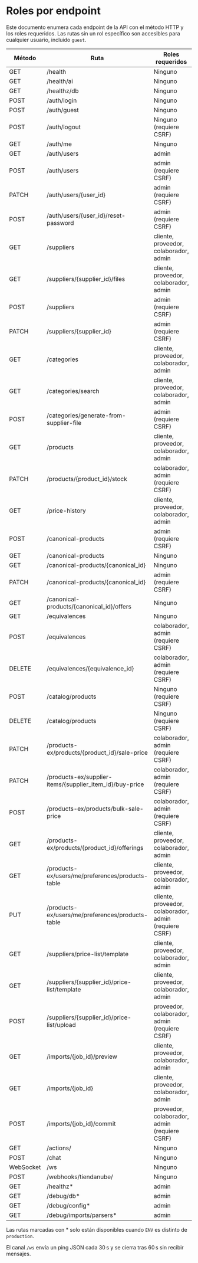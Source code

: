 <!-- NG-HEADER: Nombre de archivo: roles-endpoints.md -->
<!-- NG-HEADER: Ubicación: docs/roles-endpoints.md -->
<!-- NG-HEADER: Descripción: Pendiente de descripción -->
<!-- NG-HEADER: Lineamientos: Ver AGENTS.md -->
# Roles por endpoint

Este documento enumera cada endpoint de la API con el método HTTP y los roles requeridos.
Las rutas sin un rol específico son accesibles para cualquier usuario, incluido `guest`.

| Método | Ruta | Roles requeridos |
|--------|------|------------------|
| GET | /health | Ninguno |
| GET | /health/ai | Ninguno |
| GET | /healthz/db | Ninguno |
| POST | /auth/login | Ninguno |
| POST | /auth/guest | Ninguno |
| POST | /auth/logout | Ninguno (requiere CSRF) |
| GET | /auth/me | Ninguno |
| GET | /auth/users | admin |
| POST | /auth/users | admin (requiere CSRF) |
| PATCH | /auth/users/{user_id} | admin (requiere CSRF) |
| POST | /auth/users/{user_id}/reset-password | admin (requiere CSRF) |
| GET | /suppliers | cliente, proveedor, colaborador, admin |
| GET | /suppliers/{supplier_id}/files | cliente, proveedor, colaborador, admin |
| POST | /suppliers | admin (requiere CSRF) |
| PATCH | /suppliers/{supplier_id} | admin (requiere CSRF) |
| GET | /categories | cliente, proveedor, colaborador, admin |
| GET | /categories/search | cliente, proveedor, colaborador, admin |
| POST | /categories/generate-from-supplier-file | admin (requiere CSRF) |
| GET | /products | cliente, proveedor, colaborador, admin |
| PATCH | /products/{product_id}/stock | colaborador, admin (requiere CSRF) |
| GET | /price-history | cliente, proveedor, colaborador, admin |
| POST | /canonical-products | admin (requiere CSRF) |
| GET | /canonical-products | Ninguno |
| GET | /canonical-products/{canonical_id} | Ninguno |
| PATCH | /canonical-products/{canonical_id} | admin (requiere CSRF) |
| GET | /canonical-products/{canonical_id}/offers | Ninguno |
| GET | /equivalences | Ninguno |
| POST | /equivalences | colaborador, admin (requiere CSRF) |
| DELETE | /equivalences/{equivalence_id} | colaborador, admin (requiere CSRF) |
| POST | /catalog/products | Ninguno (requiere CSRF) |
| DELETE | /catalog/products | Ninguno (requiere CSRF) |
| PATCH | /products-ex/products/{product_id}/sale-price | colaborador, admin (requiere CSRF) |
| PATCH | /products-ex/supplier-items/{supplier_item_id}/buy-price | colaborador, admin (requiere CSRF) |
| POST | /products-ex/products/bulk-sale-price | colaborador, admin (requiere CSRF) |
| GET | /products-ex/products/{product_id}/offerings | cliente, proveedor, colaborador, admin |
| GET | /products-ex/users/me/preferences/products-table | cliente, proveedor, colaborador, admin |
| PUT | /products-ex/users/me/preferences/products-table | cliente, proveedor, colaborador, admin (requiere CSRF) |
| GET | /suppliers/price-list/template | cliente, proveedor, colaborador, admin |
| GET | /suppliers/{supplier_id}/price-list/template | cliente, proveedor, colaborador, admin |
| POST | /suppliers/{supplier_id}/price-list/upload | proveedor, colaborador, admin (requiere CSRF) |
| GET | /imports/{job_id}/preview | cliente, proveedor, colaborador, admin |
| GET | /imports/{job_id} | cliente, proveedor, colaborador, admin |
| POST | /imports/{job_id}/commit | proveedor, colaborador, admin (requiere CSRF) |
| GET | /actions/ | Ninguno |
| POST | /chat | Ninguno |
| WebSocket | /ws | Ninguno |
| POST | /webhooks/tiendanube/ | Ninguno |
| GET | /healthz* | admin |
| GET | /debug/db* | admin |
| GET | /debug/config* | admin |
| GET | /debug/imports/parsers* | admin |

Las rutas marcadas con * solo están disponibles cuando `ENV` es distinto de `production`.

El canal `/ws` envía un ping JSON cada 30 s y se cierra tras 60 s sin recibir mensajes.
